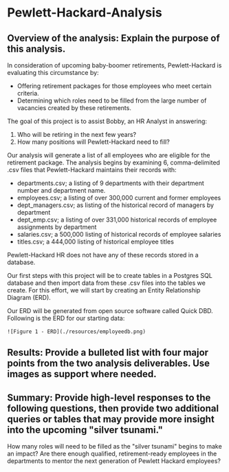 # Pewlett-Hackard-Analysis

## Overview of the analysis: Explain the purpose of this analysis.
In consideration of upcoming baby-boomer retirements, Pewlett-Hackard is evaluating this circumstance by:
- Offering retirement packages for those employees who meet certain criteria.
- Determining which roles need to be filled from the large number of vacancies created by these retirements.

The goal of this project is to assist Bobby, an HR Analyst in answering:
1. Who will be retiring in the next few years?
2. How many positions will Pewlett-Hackard need to fill?

Our analysis will generate a list of all employees who are eligible for the retirement package.  The analysis begins by examining 6, comma-delimited .csv files that Pewlett-Hackard maintains their records with:  
- departments.csv; a listing of 9 departments with their department number and department name.
- employees.csv; a listing of over 300,000 current and former employees
- dept_managers.csv; as listing of the historical record of managers by department
- dept_emp.csv; a listing of over 331,000 historical records of employee assignments by department
- salaries.csv; a 500,000 listing of historical records of employee salaries
- titles.csv; a 444,000 listing of historical employee titles

Pewlett-Hackard HR does not have any of these records stored in a database.

Our first steps with this project will be to create tables in a Postgres SQL database and then import data from these .csv files into the tables we create.  For this effort, we will start by creating an Entity Relationship Diagram (ERD).

Our ERD will be generated from open source software called Quick DBD.  Following is the ERD for our starting data:

	![Figure 1 - ERD](./resources/employeedb.png)


## Results: Provide a bulleted list with four major points from the two analysis deliverables. Use images as support where needed.


## Summary: Provide high-level responses to the following questions, then provide two additional queries or tables that may provide more insight into the upcoming "silver tsunami."

How many roles will need to be filled as the "silver tsunami" begins to make an impact?
Are there enough qualified, retirement-ready employees in the departments to mentor the next generation of Pewlett Hackard employees?